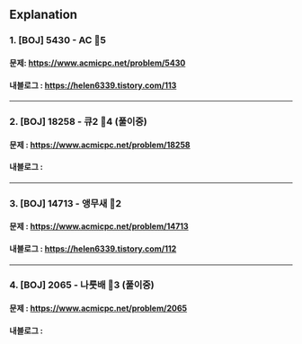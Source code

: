
## Explanation

### 1. [BOJ] 5430 - AC 🥇5
#### 문제: https://www.acmicpc.net/problem/5430
#### 내블로그 : https://helen6339.tistory.com/113
---
### 2. [BOJ] 18258 - 큐2 🥈4 (풀이중)
#### 문제 : https://www.acmicpc.net/problem/18258
#### 내블로그 : 
---
### 3. [BOJ] 14713 - 앵무새 🥈2
#### 문제 : https://www.acmicpc.net/problem/14713
#### 내블로그 : https://helen6339.tistory.com/112
---
### 4. [BOJ] 2065 - 나룻배 🥇3 (풀이중)
#### 문제 : https://www.acmicpc.net/problem/2065
#### 내블로그 : 
